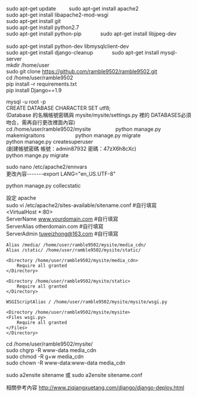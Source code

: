 sudo apt-get update         
sudo apt-get install apache2         
sudo apt-get install libapache2-mod-wsgi          
sudo apt-get install git            
sudo apt-get install python2.7            
sudo apt-get install python-pip             
sudo apt-get install libjpeg-dev               
sudo apt-get install python-dev libmysqlclient-dev              
sudo apt-get install django-cleanup             
sudo apt-get install mysql-server           
mkdir /home/user             
sudo git clone https://github.com/ramble9502/ramble9502.git                  
cd /home/user/ramble9502                  
pip install –r requirements.txt                          
pip install Django==1.9             

mysql -u root -p                 
CREATE DATABASE <dbname> CHARACTER SET utf8;                
(Database 的名稱帳號密碼與 mysite/mysite/settings.py 裡的 DATABASES必須吻合，需再自行更改裡面內容)    
cd /home/user/ramble9502/mysite                 
python manage.py makemigraitons                      
python manage.py migrate              
python manage.py createsuperuser                   
(創建帳號密碼  帳號：admin87932 密碼：47zX6h8cXc)                
python mange.py migrate                
                   
sudo nano /etc/apache2/ennvars                       
更改內容-------export LANG="en_US.UTF-8"                       
                      
python manage.py collecstatic                
                              
設定 apache             
sudo vi /etc/apache2/sites-available/sitename.conf  #自行填寫                           
<VirtualHost *:80>                          
    ServerName www.yourdomain.com     #自行填寫                     
    ServerAlias otherdomain.com       #自行填寫                    
    ServerAdmin tuweizhong@163.com    #自行填寫                        
                              
    Alias /media/ /home/user/ramble9502/mysite/media_cdn/                    
    Alias /static/ /home/user/ramble9502/mysite/static/              
                 
    <Directory /home/user/ramble9502/mysite/media_cdn>                  
        Require all granted                    
    </Directory>                     
                            
    <Directory /home/user/ramble9502/mysite/static>                  
        Require all granted                   
    </Directory>                 
  
    WSGIScriptAlias / /home/user/ramble9502/mysite/mysite/wsgi.py                       
                            
    <Directory /home/user/ramble9502/mysite/mysite>                    
    <Files wsgi.py>                
        Require all granted               
    </Files>              
    </Directory>             
</VirtualHost>             
                
                    
cd /home/user/ramble9502/mysite/              
sudo chgrp -R www-data media_cdn                     
sudo chmod -R g+w media_cdn                  
sudo chown -R www-data:www-data media_cdn                  
        


sudo a2ensite sitename 或 sudo a2ensite sitename.conf            

相關參考內容 http://www.ziqiangxuetang.com/django/django-deploy.html


